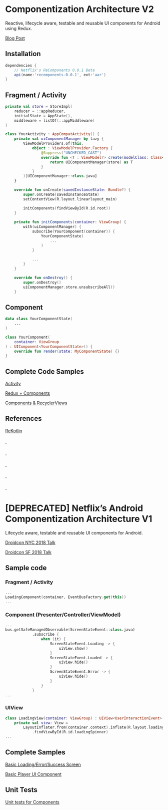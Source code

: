 # Componentization Architecture V2

Reactive, lifecycle aware, testable and reusable UI components for Android using Redux.

[Blog Post](https://medium.com/@NetflixTechBlog/making-our-android-studio-apps-reactive-with-ui-components-redux-5e37aac3b244)

## Installation
~~~gradle
dependencies {
    // Netflix's ReComponents 0.0.1 Beta
    api(name:'recomponents-0.0.1', ext:'aar')
}
~~~

## Fragment / Activity
~~~kotlin
private val store = StoreImpl(
    reducer = ::appReducer,
    initialState = AppState(),
    middleware = listOf(::appMiddleware)
)

class YourActivity : AppCompatActivity() {
    private val uiComponentManager by lazy {
        ViewModelProviders.of(this,
            object : ViewModelProvider.Factory {
                @Suppress("UNCHECKED_CAST")
                override fun <T : ViewModel?> create(modelClass: Class<T>): T {
                    return UIComponentManager(store) as T
                }
            }
        )[UIComponentManager::class.java]
    }

    override fun onCreate(savedInstanceState: Bundle?) {
        super.onCreate(savedInstanceState)
        setContentView(R.layout.linearlayout_main)

        initComponents(findViewById(R.id.root))
    }
    
    private fun initComponents(container: ViewGroup) {
        with(uiComponentManager) {
            subscribe(YourComponent(container)) {
                YourComponentState(
                    ...
                )
            }
            
            ...
        }
    }

    override fun onDestroy() {
        super.onDestroy()
        uiComponentManager.store.unsubscribeAll()
    }
~~~

## Component
~~~kotlin
data class YourComponentState(
    ...
)

class YourComponent(
    container: ViewGroup
) : UIComponent<YourComponentState>() {
    override fun render(state: MyComponentState) {}
}

~~~

## Complete Code Samples
[Activity](https://github.com/julianomoraes/componentizationArch/blob/master/app/src/main/java/com/jmoraes/componentizationsample/ReComponentsSampleActivity.kt)

[Redux + Components](https://github.com/julianomoraes/componentizationArch/tree/master/app/src/main/java/com/jmoraes/componentizationsample/recomponents)

[Components & RecyclerViews](https://github.com/julianomoraes/componentizationArch/blob/master/app/src/main/java/com/jmoraes/componentizationsample/recomponents/components/WildCardListComponent.kt)

## References
[ReKotlin](https://github.com/ReKotlin/ReKotlin)


#### .
#### .
#### .
#### .
#### .

# [DEPRECATED] Netflix’s Android Componentization Architecture V1

Lifecycle aware, testable and reusable UI components for Android.

[Droidcon NYC 2018 Talk](https://youtu.be/dS9gho9Rxn4)

[Droidcon SF 2018 Talk](https://youtu.be/1cWwfh_5ZQs)

## Sample code
### Fragment / Activity

~~~kotlin
...
LoadingComponent(container, EventBusFactory.get(this))
...
~~~

### Component (Presenter/Controller/ViewModel)

~~~kotlin
...
bus.getSafeManagedObservable(ScreenStateEvent::class.java)
            .subscribe {
                when (it) {
                    ScreenStateEvent.Loading -> {
                        uiView.show()
                    }
                    ScreenStateEvent.Loaded -> {
                        uiView.hide()
                    }
                    ScreenStateEvent.Error -> {
                        uiView.hide()
                    }
                }
            }
...   
~~~

### UIView

~~~kotlin
class LoadingView(container: ViewGroup) : UIView<UserInteractionEvent>(container) {
    private val view: View =
        LayoutInflater.from(container.context).inflate(R.layout.loading, container, true)
            .findViewById(R.id.loadingSpinner)
...            
~~~

## Complete Samples
[Basic Loading/Error/Success Screen](https://github.com/julianomoraes/componentizationArch/tree/master/app/src/main/java/com/jmoraes/componentizationsample/basic/components)

[Basic Player UI Component](https://github.com/julianomoraes/componentizationArch/tree/master/app/src/main/java/com/jmoraes/componentizationsample/player/components)

## Unit Tests
[Unit tests for Components](https://github.com/julianomoraes/componentizationArch/tree/master/app/src/test/java/com/jmoraes/componentizationsample)

